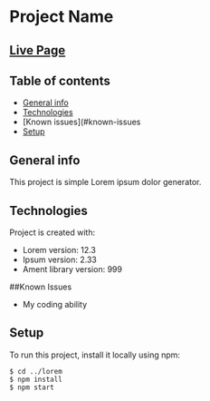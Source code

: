 # Project Name

## [Live Page](url)

## Table of contents
* [General info](#general-info)
* [Technologies](#technologies)
* [Known issues](#known-issues
* [Setup](#setup)

## General info
This project is simple Lorem ipsum dolor generator.
	
## Technologies
Project is created with:
* Lorem version: 12.3
* Ipsum version: 2.33
* Ament library version: 999

##Known Issues
* My coding ability
	
## Setup
To run this project, install it locally using npm:

```
$ cd ../lorem
$ npm install
$ npm start
```
